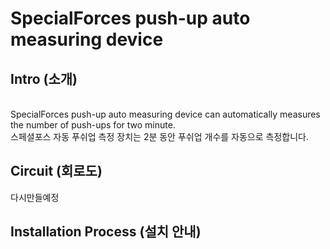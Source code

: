 # SpecialForces push-up auto measuring device

## Intro (소개)
</br> SpecialForces push-up auto measuring device can automatically measures the number of push-ups for two minute.
</br> 스페셜포스 자동 푸쉬업 측정 장치는 2분 동안 푸쉬업 개수를 자동으로 측정합니다.

## Circuit (회로도)
다시만들예정

## Installation Process (설치 안내)
</br> 
